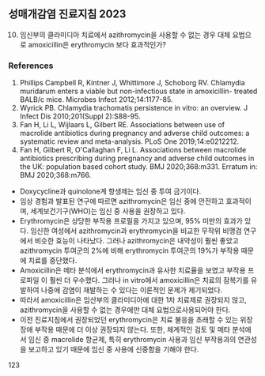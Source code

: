 ## 성매개감염 진료지침 2023

10. 임신부의 클라미디아 치료에서 azithromycin을 사용할 수 없는 경우 대체 요법으로 amoxicillin은 erythromycin 보다 효과적인가?

### References
1. Phillips Campbell R, Kintner J, Whittimore J, Schoborg RV. Chlamydia muridarum enters a viable but non-infectious state in amoxicillin- treated BALB/c mice. Microbes Infect 2012;14:1177-85.
2. Wyrick PB. Chlamydia trachomatis persistence in vitro: an overview. J Infect Dis 2010;201(Suppl 2):S88-95.
3. Fan H, Li L, Wijlaars L, Gilbert RE. Associations between use of macrolide antibiotics during pregnancy and adverse child outcomes: a systematic review and meta-analysis. PLoS One 2019;14:e0212212.
4. Fan H, Gilbert R, O'Callaghan F, Li L. Associations between macrolide antibiotics prescribing during pregnancy and adverse child outcomes in the UK: population based cohort study. BMJ 2020;368:m331. Erratum in: BMJ 2020;368:m766.

- Doxycycline과 quinolone계 항생제는 임신 중 투여 금기이다.
- 임상 경험과 발표된 연구에 따르면 azithromycin은 임신 중에 안전하고 효과적이며, 세계보건기구(WHO)는 임신 중 사용을 권장하고 있다.
- Erythromycin은 상당한 부작용 프로필을 가지고 있으며, 95% 미만의 효과가 있다. 임신한 여성에서 azithromycin과 erythromycin을 비교한 무작위 비맹검 연구에서 비슷한 효능이 나타났다. 그러나 azithromycin은 내약성이 훨씬 좋았고 azithromycin 투여군의 2%에 비해 erythromycin 투여군의 19%가 부작용 때문에 치료를 중단했다.
- Amoxicillin은 메타 분석에서 erythromycin과 유사한 치료율을 보였고 부작용 프로파일 이 훨씬 더 우수했다. 그러나 in vitro에서 amoxicillin은 치료의 잠복기를 유발하여 나중에 감염이 재발하는 수 있다는 이론적인 문제가 제기되었다.
- 따라서 amoxicillin은 임산부의 클라미디아에 대한 1차 치료제로 권장되지 않고, azithromycin을 사용할 수 없는 경우에만 대체 요법으로사용되어야 한다.
- 이전 진료지침에서 권장되었던 erythromycin은 치료 불응을 초래할 수 있는 위장장애 부작용 때문에 더 이상 권장되지 않는다. 또한, 체계적인 검토 및 메타 분석에서 임신 중 macrolide 항균제, 특히 erythromycin 사용과 임신 부작용과의 연관성을 보고하고 있기 때문에 임신 중 사용에 신중함을 기해야 한다.

<PAGE>123